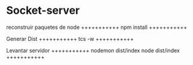 # Socket-server
 
 reconstruir paquetes de node
 +++++++++++
 npm install
 +++++++++++


Generar Dist
 +++++++++++
tcs -w
 +++++++++++

Levantar servidor
 +++++++++++
 nodemon dist/index
 node dist/index
 +++++++++++
